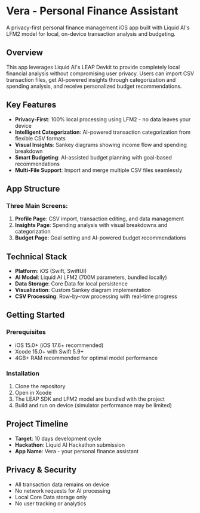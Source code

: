 # Vera - Personal Finance Assistant

A privacy-first personal finance management iOS app built with Liquid AI's LFM2 model for local, on-device transaction analysis and budgeting.

## Overview

This app leverages Liquid AI's LEAP Devkit to provide completely local financial analysis without compromising user privacy. Users can import CSV transaction files, get AI-powered insights through categorization and spending analysis, and receive personalized budget recommendations.

## Key Features

- **Privacy-First**: 100% local processing using LFM2 - no data leaves your device
- **Intelligent Categorization**: AI-powered transaction categorization from flexible CSV formats
- **Visual Insights**: Sankey diagrams showing income flow and spending breakdown
- **Smart Budgeting**: AI-assisted budget planning with goal-based recommendations
- **Multi-File Support**: Import and merge multiple CSV files seamlessly

## App Structure

### Three Main Screens:
1. **Profile Page**: CSV import, transaction editing, and data management
2. **Insights Page**: Spending analysis with visual breakdowns and categorization
3. **Budget Page**: Goal setting and AI-powered budget recommendations

## Technical Stack

- **Platform**: iOS (Swift, SwiftUI)
- **AI Model**: Liquid AI LFM2 (700M parameters, bundled locally)
- **Data Storage**: Core Data for local persistence
- **Visualization**: Custom Sankey diagram implementation
- **CSV Processing**: Row-by-row processing with real-time progress

## Getting Started

### Prerequisites
- iOS 15.0+ (iOS 17.6+ recommended)
- Xcode 15.0+ with Swift 5.9+
- 4GB+ RAM recommended for optimal model performance

### Installation
1. Clone the repository
2. Open in Xcode
3. The LEAP SDK and LFM2 model are bundled with the project
4. Build and run on device (simulator performance may be limited)

## Project Timeline
- **Target**: 10 days development cycle
- **Hackathon**: Liquid AI Hackathon submission
- **App Name**: Vera - your personal finance assistant

## Privacy & Security
- All transaction data remains on device
- No network requests for AI processing
- Local Core Data storage only
- No user tracking or analytics
